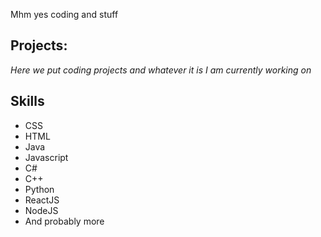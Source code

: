 Mhm yes coding and stuff

## Projects:
*Here we put coding projects and whatever it is I am currently working on*

## Skills
- CSS
- HTML
- Java
- Javascript
- C#
- C++
- Python
- ReactJS
- NodeJS
- And probably more
<!---
ItsRiprod/ItsRiprod is a ✨ special ✨ repository because its `README.md` (this file) appears on your GitHub profile.
You can click the Preview link to take a look at your changes.
--->
